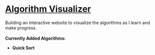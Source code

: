 # [Algorithm Visualizer](https://logolica99.github.io/Algorithm-visualizer/)

Building an interactive website to visualize the algorithms as I learn and make progress.<br /><br />
**Currently Added Algorithms:**
- **Quick Sort**

